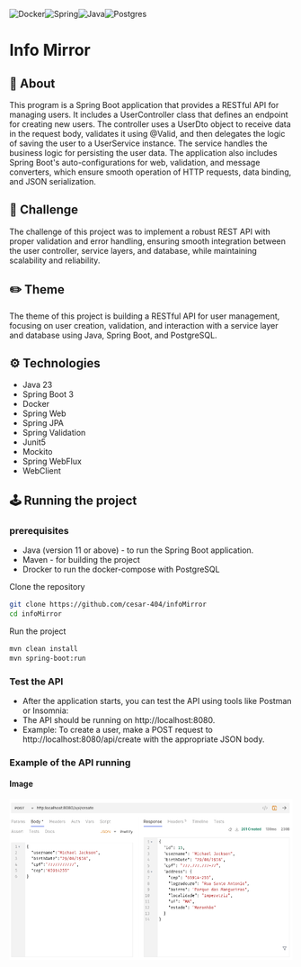 ![Docker](https://img.shields.io/badge/docker-%230db7ed.svg?style=for-the-badge&logo=docker&logoColor=white)![Spring](https://img.shields.io/badge/spring-%236DB33F.svg?style=for-the-badge&logo=spring&logoColor=white)![Java](https://img.shields.io/badge/java-%23ED8B00.svg?style=for-the-badge&logo=openjdk&logoColor=white)![Postgres](https://img.shields.io/badge/postgres-%23316192.svg?style=for-the-badge&logo=postgresql&logoColor=white)

# Info Mirror

## 📝 About

This program is a Spring Boot application that provides a RESTful API for managing users. It includes a UserController class that defines an endpoint for creating new users. The controller uses a UserDto object to receive data in the request body, validates it using @Valid, and then delegates the logic of saving the user to a UserService instance. The service handles the business logic for persisting the user data. The application also includes Spring Boot's auto-configurations for web, validation, and message converters, which ensure smooth operation of HTTP requests, data binding, and JSON serialization.

## 🔩 Challenge
The challenge of this project was to implement a robust REST API with proper validation and error handling, ensuring smooth integration between the user controller, service layers, and database, while maintaining scalability and reliability.

## ✏️ Theme
The theme of this project is building a RESTful API for user management, focusing on user creation, validation, and interaction with a service layer and database using Java, Spring Boot, and PostgreSQL.

## ⚙️ Technologies

- Java 23
- Spring Boot 3
- Docker
- Spring Web
- Spring JPA
- Spring Validation
- Junit5
- Mockito
- Spring WebFlux
- WebClient

## 🕹 Running the project

### prerequisites

- Java (version 11 or above) - to run the Spring Boot application.
- Maven - for building the project
- Drocker to run the docker-compose with PostgreSQL

Clone the repository

```bash
git clone https://github.com/cesar-404/infoMirror
cd infoMirror
```

Run the project

```bash
mvn clean install
mvn spring-boot:run
```

### Test the API
- After the application starts, you can test the API using tools like Postman or Insomnia:
- The API should be running on http://localhost:8080.
- Example: To create a user, make a POST request to http://localhost:8080/api/create with the appropriate JSON body.

### Example of the API running

#### Image

![image](/src/content/Screenshot%20From%202024-12-10%2018-42-23.png)

